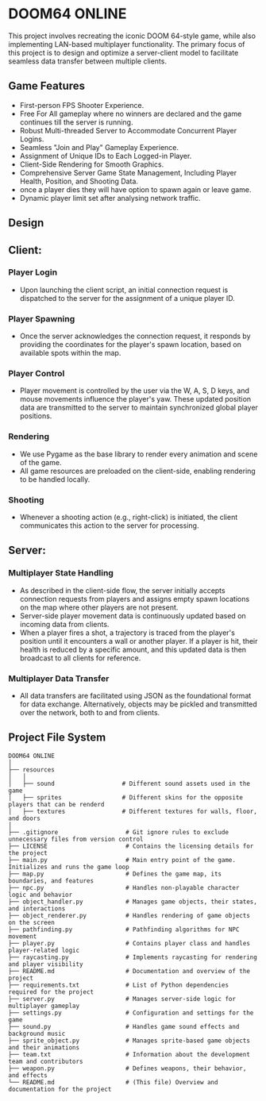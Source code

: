 # DOOM64 ONLINE

This project involves recreating the iconic DOOM 64-style game, while also implementing LAN-based multiplayer functionality. The primary focus of this project is to design and optimize a server-client model to facilitate seamless data transfer between multiple clients.


## Game Features

- First-person FPS Shooter Experience.
- Free For All gameplay where no winners are declared and the game continues till the server is running.
- Robust Multi-threaded Server to Accommodate Concurrent Player Logins.
- Seamless "Join and Play" Gameplay Experience.
- Assignment of Unique IDs to Each Logged-in Player.
- Client-Side Rendering for Smooth Graphics.
- Comprehensive Server Game State Management, Including Player Health, Position, and Shooting Data.
- once a player dies they will have option to spawn again or leave game.
- Dynamic player limit set after analysing network traffic.

## Design

## Client:

### Player Login
- Upon launching the client script, an initial connection request is dispatched to the server for the assignment of a unique player ID.

### Player Spawning
- Once the server acknowledges the connection request, it responds by providing the coordinates for the player's spawn location, based on available spots within the map.

### Player Control
- Player movement is controlled by the user via the W, A, S, D keys, and mouse movements influence the player's yaw. These updated position data are transmitted to the server to maintain synchronized global player positions.

### Rendering
- We use Pygame as the base library to render every animation and scene of the game.
- All game resources are preloaded on the client-side, enabling rendering to be handled locally.

### Shooting
- Whenever a shooting action (e.g., right-click) is initiated, the client communicates this action to the server for processing.

## Server:

### Multiplayer State Handling
- As described in the client-side flow, the server initially accepts connection requests from players and assigns empty spawn locations on the map where other players are not present.
- Server-side player movement data is continuously updated based on incoming data from clients.
- When a player fires a shot, a trajectory is traced from the player's position until it encounters a wall or another player. If a player is hit, their health is reduced by a specific amount, and this updated data is then broadcast to all clients for reference.

### Multiplayer Data Transfer
- All data transfers are facilitated using JSON as the foundational format for data exchange. Alternatively, objects may be pickled and transmitted over the network, both to and from clients.


## Project File System

```
DOOM64 ONLINE
│
├── resources
│   │
│   ├── sound                   # Different sound assets used in the game
│   ├── sprites                 # Different skins for the opposite players that can be renderd
│   ├── textures                # Different textures for walls, floor, and doors
│   
├── .gitignore                   # Git ignore rules to exclude unnecessary files from version control
├── LICENSE                      # Contains the licensing details for the project
├── main.py                      # Main entry point of the game. Initializes and runs the game loop
├── map.py                       # Defines the game map, its boundaries, and features
├── npc.py                       # Handles non-playable character logic and behavior
├── object_handler.py            # Manages game objects, their states, and interactions
├── object_renderer.py           # Handles rendering of game objects on the screen
├── pathfinding.py               # Pathfinding algorithms for NPC movement
├── player.py                    # Contains player class and handles player-related logic
├── raycasting.py                # Implements raycasting for rendering and player visibility
├── README.md                    # Documentation and overview of the project
├── requirements.txt             # List of Python dependencies required for the project
├── server.py                    # Manages server-side logic for multiplayer gameplay
├── settings.py                  # Configuration and settings for the game
├── sound.py                     # Handles game sound effects and background music
├── sprite_object.py             # Manages sprite-based game objects and their animations
├── team.txt                     # Information about the development team and contributors
├── weapon.py                    # Defines weapons, their behavior, and effects
└── README.md                    # (This file) Overview and documentation for the project

```



